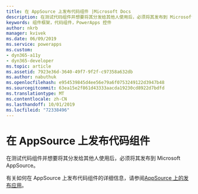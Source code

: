 ```yaml
---
title: 在 AppSource 上发布代码组件 |Microsoft Docs
description: 在测试代码组件并想要将其分发给其他人使用后，必须将其发布到 Microsoft AppSource。
keywords: 组件框架，代码组件，PowerApps 控件
author: nkrb
manager: kvivek
ms.date: 06/09/2019
ms.service: powerapps
ms.custom:
- dyn365-a11y
- dyn365-developer
ms.topic: article
ms.assetid: 7923e36d-3640-49f7-9f2f-c97358a632db
ms.author: nabuthuk
ms.openlocfilehash: e954539845d4ee56e79a6f0753249122d3947b48
ms.sourcegitcommit: 63ea15e2f861d43333aacda19230cd8922d7bdfd
ms.translationtype: MT
ms.contentlocale: zh-CN
ms.lasthandoff: 10/01/2019
ms.locfileid: "72338496"
---
```

# <a name="publish-code-components-on-appsource"></a>在 AppSource 上发布代码组件

在测试代码组件并想要将其分发给其他人使用后，必须将其发布到 Microsoft AppSource。

有关如何在 AppSource 上发布代码组件的详细信息，请参阅[AppSource 上的发布应用](/powerapps/developer/common-data-service/publish-app-appsource)。

